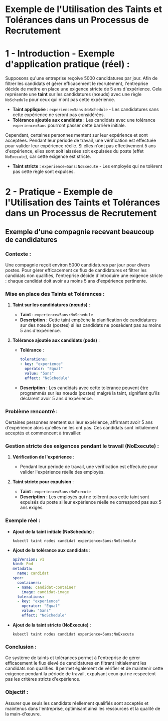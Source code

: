 #  Exemple de l'Utilisation des Taints et Tolérances dans un Processus de Recrutement

# 1 -  Introduction - Exemple d'application pratique (réel) :
Supposons qu'une entreprise reçoive 5000 candidatures par jour. Afin de filtrer les candidats et gérer efficacement le recrutement, l'entreprise décide de mettre en place une exigence stricte de 5 ans d'expérience. Cela représente une **taint** sur les candidatures (nœuds) avec une règle `NoSchedule` pour ceux qui n'ont pas cette expérience.

- **Taint appliquée** : `experience=5ans:NoSchedule` - Les candidatures sans cette expérience ne seront pas considérées.
- **Tolérance ajoutée aux candidats** : Les candidats avec une tolérance `experience=5ans` pourront passer cette barrière initiale.

Cependant, certaines personnes mentent sur leur expérience et sont acceptées. Pendant leur période de travail, une vérification est effectuée pour valider leur expérience réelle. Si elles n'ont pas effectivement 5 ans d'expérience, elles sont soit laissées soit expulsées du poste (effet `NoExecute`), car cette exigence est stricte.

- **Taint stricte** : `experience=5ans:NoExecute` - Les employés qui ne tolèrent pas cette règle sont expulsés.


# 2 - Pratique - Exemple de l'Utilisation des Taints et Tolérances dans un Processus de Recrutement

## Exemple d'une compagnie recevant beaucoup de candidatures

### Contexte :
Une compagnie reçoit environ 5000 candidatures par jour pour divers postes. Pour gérer efficacement ce flux de candidatures et filtrer les candidats non qualifiés, l'entreprise décide d'introduire une exigence stricte : chaque candidat doit avoir au moins 5 ans d'expérience pertinente.

### Mise en place des Taints et Tolérances :

1. **Taint sur les candidatures (nœuds)** :
   - **Taint** : `experience=5ans:NoSchedule`
   - **Description** : Cette taint empêche la planification de candidatures sur des nœuds (postes) si les candidats ne possèdent pas au moins 5 ans d'expérience. 

2. **Tolérance ajoutée aux candidats (pods)** :
   - **Tolérance** :
     ```yaml
     tolerations:
     - key: "experience"
       operator: "Equal"
       value: "5ans"
       effect: "NoSchedule"
     ```
   - **Description** : Les candidats avec cette tolérance peuvent être programmés sur les nœuds (postes) malgré la taint, signifiant qu'ils déclarent avoir 5 ans d'expérience.

### Problème rencontré :
Certaines personnes mentent sur leur expérience, affirmant avoir 5 ans d'expérience alors qu'elles ne les ont pas. Ces candidats sont initialement acceptés et commencent à travailler.

### Gestion stricte des exigences pendant le travail (NoExecute) :

1. **Vérification de l'expérience** :
   - Pendant leur période de travail, une vérification est effectuée pour valider l'expérience réelle des employés.

2. **Taint stricte pour expulsion** :
   - **Taint** : `experience=5ans:NoExecute`
   - **Description** : Les employés qui ne tolèrent pas cette taint sont expulsés du poste si leur expérience réelle ne correspond pas aux 5 ans exigés.

### Exemple réel :
- **Ajout de la taint initiale (NoSchedule)** :
  ```shell
  kubectl taint nodes candidat experience=5ans:NoSchedule
  ```

- **Ajout de la tolérance aux candidats** :
  ```yaml
  apiVersion: v1
  kind: Pod
  metadata:
    name: candidat
  spec:
    containers:
    - name: candidat-container
      image: candidat-image
    tolerations:
    - key: "experience"
      operator: "Equal"
      value: "5ans"
      effect: "NoSchedule"
  ```

- **Ajout de la taint stricte (NoExecute)** :
  ```shell
  kubectl taint nodes candidat experience=5ans:NoExecute
  ```

### Conclusion :
Ce système de taints et tolérances permet à l'entreprise de gérer efficacement le flux élevé de candidatures en filtrant initialement les candidats non qualifiés. Il permet également de vérifier et de maintenir cette exigence pendant la période de travail, expulsant ceux qui ne respectent pas les critères stricts d'expérience.

### Objectif :
Assurer que seuls les candidats réellement qualifiés sont acceptés et maintenus dans l'entreprise, optimisant ainsi les ressources et la qualité de la main-d'œuvre.
